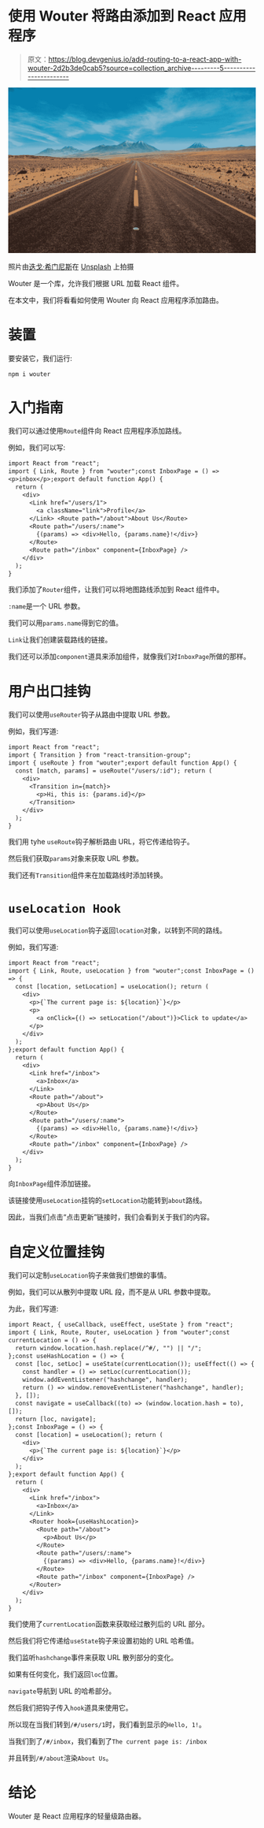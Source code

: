 # 使用 Wouter 将路由添加到 React 应用程序

> 原文：<https://blog.devgenius.io/add-routing-to-a-react-app-with-wouter-2d2b3de0cab5?source=collection_archive---------5----------------------->

![](img/f2c1787e0309b3f252cd5918613eb09d.png)

照片由[迭戈·希门尼斯](https://unsplash.com/@diegojimenez?utm_source=medium&utm_medium=referral)在 [Unsplash](https://unsplash.com?utm_source=medium&utm_medium=referral) 上拍摄

Wouter 是一个库，允许我们根据 URL 加载 React 组件。

在本文中，我们将看看如何使用 Wouter 向 React 应用程序添加路由。

# 装置

要安装它，我们运行:

```
npm i wouter
```

# 入门指南

我们可以通过使用`Route`组件向 React 应用程序添加路线。

例如，我们可以写:

```
import React from "react";
import { Link, Route } from "wouter";const InboxPage = () => <p>inbox</p>;export default function App() {
  return (
    <div>
      <Link href="/users/1">
        <a className="link">Profile</a>
      </Link> <Route path="/about">About Us</Route>
      <Route path="/users/:name">
        {(params) => <div>Hello, {params.name}!</div>}
      </Route>
      <Route path="/inbox" component={InboxPage} />
    </div>
  );
}
```

我们添加了`Router`组件，让我们可以将地图路线添加到 React 组件中。

`:name`是一个 URL 参数。

我们可以用`params.name`得到它的值。

`Link`让我们创建装载路线的链接。

我们还可以添加`component`道具来添加组件，就像我们对`InboxPage`所做的那样。

# 用户出口挂钩

我们可以使用`useRouter`钩子从路由中提取 URL 参数。

例如，我们写道:

```
import React from "react";
import { Transition } from "react-transition-group";
import { useRoute } from "wouter";export default function App() {
  const [match, params] = useRoute("/users/:id"); return (
    <div>
      <Transition in={match}>
        <p>Hi, this is: {params.id}</p>
      </Transition>
    </div>
  );
}
```

我们用 tyhe `useRoute`钩子解析路由 URL，将它传递给钩子。

然后我们获取`params`对象来获取 URL 参数。

我们还有`Transition`组件来在加载路线时添加转换。

# `useLocation Hook`

我们可以使用`useLocation`钩子返回`location`对象，以转到不同的路线。

例如，我们写道:

```
import React from "react";
import { Link, Route, useLocation } from "wouter";const InboxPage = () => {
  const [location, setLocation] = useLocation(); return (
    <div>
      <p>{`The current page is: ${location}`}</p>
      <p>
        <a onClick={() => setLocation("/about")}>Click to update</a>
      </p>
    </div>
  );
};export default function App() {
  return (
    <div>
      <Link href="/inbox">
        <a>Inbox</a>
      </Link>
      <Route path="/about">
        <p>About Us</p>
      </Route>
      <Route path="/users/:name">
        {(params) => <div>Hello, {params.name}!</div>}
      </Route>
      <Route path="/inbox" component={InboxPage} />
    </div>
  );
}
```

向`InboxPage`组件添加链接。

该链接使用`useLocation`挂钩的`setLocation`功能转到`about`路线。

因此，当我们点击“点击更新”链接时，我们会看到关于我们的内容。

# 自定义位置挂钩

我们可以定制`useLocation`钩子来做我们想做的事情。

例如，我们可以从散列中提取 URL 段，而不是从 URL 参数中提取。

为此，我们写道:

```
import React, { useCallback, useEffect, useState } from "react";
import { Link, Route, Router, useLocation } from "wouter";const currentLocation = () => {
  return window.location.hash.replace(/^#/, "") || "/";
};const useHashLocation = () => {
  const [loc, setLoc] = useState(currentLocation()); useEffect(() => {
    const handler = () => setLoc(currentLocation());
    window.addEventListener("hashchange", handler);
    return () => window.removeEventListener("hashchange", handler);
  }, []);
  const navigate = useCallback((to) => (window.location.hash = to), []);
  return [loc, navigate];
};const InboxPage = () => {
  const [location] = useLocation(); return (
    <div>
      <p>{`The current page is: ${location}`}</p>
    </div>
  );
};export default function App() {
  return (
    <div>
      <Link href="/inbox">
        <a>Inbox</a>
      </Link>
      <Router hook={useHashLocation}>
        <Route path="/about">
          <p>About Us</p>
        </Route>
        <Route path="/users/:name">
          {(params) => <div>Hello, {params.name}!</div>}
        </Route>
        <Route path="/inbox" component={InboxPage} />
      </Router>
    </div>
  );
}
```

我们使用了`currentLocation`函数来获取经过散列后的 URL 部分。

然后我们将它传递给`useState`钩子来设置初始的 URL 哈希值。

我们监听`hashchange`事件来获取 URL 散列部分的变化。

如果有任何变化，我们返回`loc`位置。

`navigate`导航到 URL 的哈希部分。

然后我们把钩子传入`hook`道具来使用它。

所以现在当我们转到`/#/users/1`时，我们看到显示的`Hello, 1!`。

当我们到了`/#/inbox`，我们看到了`The current page is: /inbox`

并且转到`/#/about`渲染`About Us`。

# 结论

Wouter 是 React 应用程序的轻量级路由器。